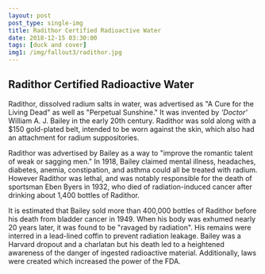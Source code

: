 ```yaml
---
layout: post
post_type: single-img
title: Radithor Certified Radioactive Water
date: 2018-12-15 03:30:00
tags: [duck and cover]
img1: /img/fallout3/radithor.jpg
---
```

## Radithor Certified Radioactive Water

Radithor, dissolved radium salts in water, was advertised as "A Cure for the Living Dead" as well as "Perpetual Sunshine." It was invented by *'Doctor'* William A. J. Bailey in the early 20th century. Radithor was sold along with a $150 gold-plated belt, intended to be worn against the skin, which also had an attachment for radium suppositories.

Radithor was advertised by Bailey as a way to "improve the romantic talent of weak or sagging men." In 1918, Bailey claimed mental illness, headaches, diabetes, anemia, constipation, and asthma could all be treated with radium. However Radithor was lethal, and was notably responsible for the death of sportsman Eben Byers in 1932, who died of radiation-induced cancer after drinking about 1,400 bottles of Radithor.

It is estimated that Bailey sold more than 400,000 bottles of Radithor before his death from bladder cancer in 1949. When his body was exhumed nearly 20 years later, it was found to be "ravaged by radiation". His remains were interred in a lead-lined coffin to prevent radiation leakage. Bailey was a Harvard dropout and a charlatan but his death led to a heightened awareness of the danger of ingested radioactive material. Additionally, laws were created which increased the power of the FDA.
